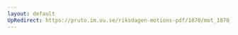 ```yaml
---
layout: default
UpRedirect: https://pruto.im.uu.se/riksdagen-motions-pdf/1870/mot_1870__ak__97.pdf
---
```

